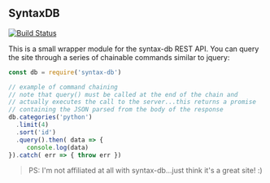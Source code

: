## SyntaxDB

[![Build Status](https://travis-ci.org/zacharyfmarion/syntax-db.svg?branch=master)](https://travis-ci.org/zacharyfmarion/syntax-db)

This is a small wrapper module for the syntax-db REST API. You can query the site through a series of chainable commands similar to jquery:

```javascript
const db = require('syntax-db')

// example of command chaining
// note that query() must be called at the end of the chain and
// actually executes the call to the server...this returns a promise
// containing the JSON parsed from the body of the response
db.categories('python')
  .limit(4)
  .sort('id')
  .query().then( data => {
     console.log(data)
}).catch( err => { throw err })
```

> PS: I'm not affiliated at all with syntax-db...just think it's a great site! :)
